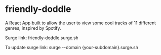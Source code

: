 # friendly-doddle
A React App built to allow the user to view some cool tracks of 11 different genres, inspired by Spotify.

Surge link:
friendly-doddle.surge.sh

To update surge link:
surge --domain {your-subdomain}.surge.sh

